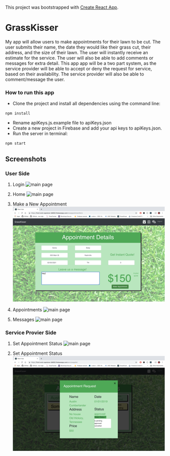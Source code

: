 This project was bootstrapped with [Create React App](https://github.com/facebook/create-react-app).

# GrassKisser
My app will allow users to make appointments for their lawn to be cut. The user submits their name, the date they would like their grass cut, their address, and the size of their lawn. The user will instantly receive an estimate for the service. The user will also be able to add comments or messages for extra detail. This app app will be a two part system, as the service provider will be able to accept or deny the request for service, based on their availability. The service provider will also be able to comment/message the user.

### How to run this app

* Clone the project and install all dependencies using the command line:

```
npm install
```

* Rename apiKeys.js.example file to apiKeys.json
* Create a new project in Firebase and add your api keys to apiKeys.json.
* Run the server in terminal:
```
npm start
```

## Screenshots
### User Side

1. Login
![main page](./src/img/gkLogin.png)

2. Home
![main page](./src/img/gkHome.png)

3. Make a New Appointment
![main page](./src/img/gkNewAppointment.png)

4. Appointments
![main page](./src/img/gkAppointments.png)

5. Messages
![main page](./src/img/gkMessages.png)

### Service Provier Side

1. Set Appointment Status
![main page](./src/img/gkAppointmentList.png)

2. Set Appointment Status
![main page](./src/img/gkAppointmentStatus.png)



